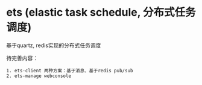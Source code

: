 # ets (elastic task schedule, 分布式任务调度)
 
 基于quartz, redis实现的分布式任务调度
 
 待完善内容：
 
    1. ets-client 两种方案：基于消息、基于redis pub/sub
    2. ets-manage webconsole